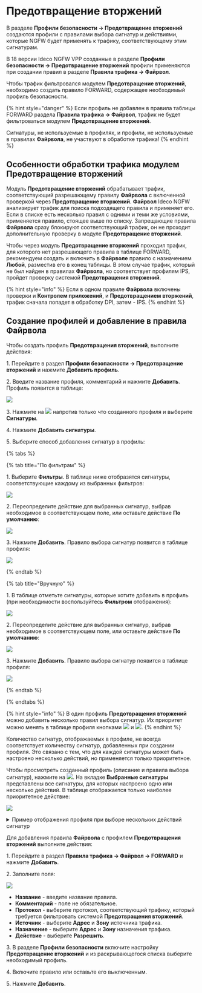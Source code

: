 # Предотвращение вторжений

В разделе **Профили безопасности -> Предотвращение вторжений** создаются профили с правилами выбора сигнатур и действиями, которые NGFW будет применять к трафику, соответствующему этим сигнатурам.

В 18 версии Ideco NGFW VPP созданные в разделе **Профили безопасности -> Предотвращение вторжений** профили применяются при создании правил в разделе **Правила трафика -> Файрвол**.

Чтобы трафик фильтровался модулем **Предотвращение вторжений**, необходимо создать правило FORWARD, содержащее необходимый профиль безопасности. 

{% hint style="danger" %}
Если профиль не добавлен в правила таблицы FORWARD раздела **Правила трафика -> Файрвол**, трафик не будет фильтроваться модулем **Предотвращение вторжений**.

Сигнатуры, не используемые в профилях, и профили, не используемые в правилах **Файрвола**, не участвуют в обработке трафика!
{% endhint %}

## Особенности обработки трафика модулем Предотвращение вторжений

Модуль **Предотвращение вторжений** обрабатывает трафик, соответствующий разрешающему правилу **Файрвола** с включенной проверкой через **Предотвращение вторжений**. **Файрвол** Ideco NGFW анализирует трафик для поиска подходящего правила и применяет его. Если в списке есть несколько правил с одними и теми же условиями, применяется правило, стоящее выше по списку. Запрещающие правила **Файрвола** сразу блокируют соответствующий трафик, он не проходит дополнительную проверку в модуле **Предотвращение вторжений**.

Чтобы через модуль **Предотвращение вторжений** проходил трафик, для которого нет разрешающего правила в таблице FORWARD, рекомендуем создать и включить в **Файрволе** правило с назначением **Любой**, разместив его в конец таблицы. В этом случае трафик, который не был найден в правилах **Файрвола**, но соответствует профилям IPS, пройдет проверку системой **Предотвращения вторжений**.

{% hint style="info" %}
Если в одном правиле **Файрвола** включены проверки и **Контролем приложений**, и **Предотвращением вторжений**, трафик сначала попадет в обработку DPI, затем - IPS.
{% endhint %}

## Создание профилей и добавление в правила Файрвола

Чтобы создать профиль **Предотвращения вторжений**, выполните действия:

1\. Перейдите в раздел **Профили безопасности -> Предотвращение вторжений** и нажмите **Добавить профиль**.

2\. Введите название профиля, комментарий и нажмите **Добавить**. Профиль появится в таблице:

![](/.gitbook/assets/ips-security-profiles.png)

3\. Нажмите на ![](/.gitbook/assets/icon-edit.png) напротив только что созданного профиля и выберите **Сигнатуры**.

4\. Нажмите **Добавить сигнатуры**.

5\. Выберите способ добавления сигнатур в профиль:

{% tabs %}

{% tab title="По фильтрам" %}

1\. Выберите **Фильтры**. В таблице ниже отобразятся сигнатуры, соответствующие каждому из выбранных фильтров:

![](/.gitbook/assets/ips-security-profiles5.png)

2\. Переопределите действие для выбранных сигнатур, выбрав необходимое в соответствующем поле, или оставьте действие **По умолчанию**:

![](/.gitbook/assets/ips-security-profiles2.png)

3\. Нажмите **Добавить**. Правило выбора сигнатур появится в таблице профиля:

![](/.gitbook/assets/ips-security-profiles4.png)

{% endtab %}

{% tab title="Вручную" %}

1\. В таблице отметьте сигнатуры, которые хотите добавить в профиль (при необходимости воспользуйтесь **Фильтром** отображения):

![](/.gitbook/assets/ips-security-profiles1.png)

2\. Переопределите действие для выбранных сигнатур, выбрав необходимое в соответствующем поле, или оставьте действие **По умолчанию**:

![](/.gitbook/assets/ips-security-profiles2.png)

3\. Нажмите **Добавить**. Правило выбора сигнатур появится в таблице профиля:

![](/.gitbook/assets/ips-security-profiles3.png)

{% endtab %}

{% endtabs %}

{% hint style="info" %}
В один профиль **Предотвращения вторжений** можно добавить несколько правил выбора сигнатур. Их приоритет можно менять в таблице профиля кнопками ![](/.gitbook/assets/icon-up.png) и ![](/.gitbook/assets/icon-down.png).
{% endhint %}

Количество сигнатур, отображаемых в профиле, не всегда соответствует количеству сигнатур, добавленных при создании профиля. Это связано с тем, что для каждой сигнатуры может быть настроено несколько действий, но применяется только приоритетное.

Чтобы просмотреть созданный профиль (описание и правила выбора сигнатур), нажмите на ![](/.gitbook/assets/icon-eye.png). На вкладке **Выбранные сигнатуры** представлены все сигнатуры, для которых настроено одно или несколько действий. В таблице отображается только наиболее приоритетное действие:

![](/.gitbook/assets/ips-security-profiles13.png)

<details>

<summary>Пример отображения профиля при выборе нескольких действий сигнатур</summary>

Настройки профиля Test:

![](/.gitbook/assets/ips-security-profiles11.png)

* Действие **Блокировать** применяется для сигнатур Anonymox и Anonymox HTTP (2 сигнатуры).
* Действие **Предупреждать** применяется для сигнатур Anonymox, Anonymox HTTP, ZenMate DNS, ZenMate API и ZenMate proxy (5 сигнатур).
* Блокирующее правило приоритетнее предупреждающего.

При переходе в раздел **Профили безопасности -> Предотвращение вторжений** в профиле Test отображаются 2 сигнатуры с действием **Блокировать** и 3 сигнатуры с действием **Предупреждать**, потому что фактически для дублирующихся сигнатур применяется более приоритетное правило:

![](/.gitbook/assets/ips-security-profiles12.png)

</details>

Для добавления правила **Файрвола** с профилем **Предотвращения вторжений** выполните действия:

1\. Перейдите в раздел **Правила трафика -> Файрвол -> FORWARD** и нажмите **Добавить**.

2\. Заполните поля:

![](/.gitbook/assets/firewall38.png)

* **Название** - введите название правила.
* **Комментарий** - поле не обязательное.
* **Протокол** - выберите протокол, соответствующий трафику, который требуется фильтровать системой **Предотвращения вторжений**.
* **Источник** - выберите **Адрес** и **Зону** источника трафика.
* **Назначение** - выберите **Адрес** и **Зону** назначения трафика.
* **Действие** - выберите **Разрешить**.

3\. В разделе **Профили безопасности** включите настройку **Предотвращение вторжений** и из раскрывающегося списка выберите необходимый профиль.

4\. Включите правило или оставьте его выключенным.

5\. Нажмите **Добавить**.
